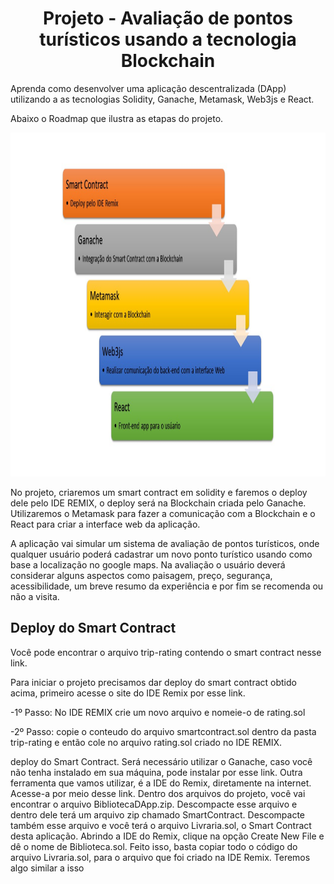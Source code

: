 <h1 align="center">Projeto - Avaliação de pontos turísticos usando a tecnologia Blockchain</h1>

Aprenda como desenvolver uma aplicação descentralizada (DApp) utilizando 
a as tecnologias Solidity, Ganache, Metamask, Web3js e React. 

Abaixo o Roadmap que ilustra as etapas do projeto.

<img src="roadmap.jpg" alt="roadmap" width="1100" height="550">

No projeto, criaremos um smart contract em solidity e faremos o deploy dele pelo IDE REMIX, o deploy será na Blockchain criada pelo Ganache.
Utilizaremos o Metamask para fazer a comunicação com a Blockchain e o React para criar a interface web da aplicação. 

A aplicação vai simular um sistema de avaliação de pontos turísticos, onde qualquer usuário poderá cadastrar um novo ponto turístico usando como base a localização no google maps. Na avaliação o usuário deverá considerar alguns aspectos como paisagem, preço, segurança, acessibilidade, um breve resumo da experiência e por fim se recomenda ou não a visita.


## Deploy do Smart Contract

Você pode encontrar o arquivo trip-rating contendo o smart contract nesse link. 

Para iniciar o projeto precisamos dar deploy do smart contract obtido acima, primeiro acesse o site do IDE Remix por esse link.

-1º Passo:
No IDE REMIX crie um novo arquivo e nomeie-o de rating.sol

-2º Passo:
copie o conteudo do arquivo smartcontract.sol dentro da pasta trip-rating e então cole no arquivo rating.sol criado no IDE REMIX.


deploy do Smart Contract. Será necessário utilizar o Ganache, caso 
você não tenha instalado em sua máquina, pode instalar por esse link. Outra ferramenta que 
vamos utilizar, é a IDE do Remix, diretamente na internet. Acesse-a por meio desse link. Dentro 
dos arquivos do projeto, você vai encontrar o arquivo BibliotecaDApp.zip. Descompacte esse 
arquivo e dentro dele terá um arquivo zip chamado SmartContract. Descompacte também esse 
arquivo e você terá o arquivo Livraria.sol, o Smart Contract desta aplicação. Abrindo a IDE do 
Remix, clique na opção Create New File e dê o nome de Biblioteca.sol. Feito isso, basta copiar 
todo o código do arquivo Livraria.sol, para o arquivo que foi criado na IDE Remix. Teremos algo 
similar a isso




